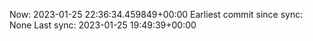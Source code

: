 Now: 2023-01-25 22:36:34.459849+00:00 Earliest commit since sync: None Last sync: 2023-01-25 19:49:39+00:00

